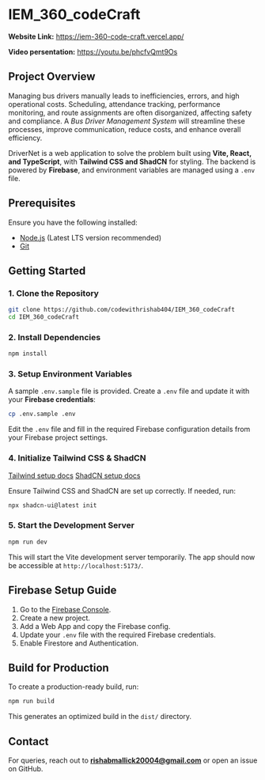 # IEM_360_codeCraft

**Website Link:** https://iem-360-code-craft.vercel.app/

**Video persentation:** https://youtu.be/phcfvQmt9Os

## Project Overview

Managing bus drivers manually leads to inefficiencies, errors, and high operational costs. Scheduling, attendance tracking, performance monitoring, and route assignments are often disorganized, affecting safety and compliance. A _Bus Driver Management System_ will streamline these processes, improve communication, reduce costs, and enhance overall efficiency.

DriverNet is a web application to solve the problem built using **Vite, React, and TypeScript**, with **Tailwind CSS and ShadCN** for styling. The backend is powered by **Firebase**, and environment variables are managed using a `.env` file.

## Prerequisites

Ensure you have the following installed:

- [Node.js](https://nodejs.org/) (Latest LTS version recommended)
- [Git](https://git-scm.com/)

## Getting Started

### 1. Clone the Repository

```sh
git clone https://github.com/codewithrishab404/IEM_360_codeCraft
cd IEM_360_codeCraft
```

### 2. Install Dependencies

```sh
npm install
```

### 3. Setup Environment Variables

A sample `.env.sample` file is provided. Create a `.env` file and update it with your **Firebase credentials**:

```sh
cp .env.sample .env
```

Edit the `.env` file and fill in the required Firebase configuration details from your Firebase project settings.

### 4. Initialize Tailwind CSS & ShadCN

[Tailwind setup docs](https://tailwindcss.com/docs/installation/using-vite)
[ShadCN setup docs](https://ui.shadcn.com/docs/installation/vite)

Ensure Tailwind CSS and ShadCN are set up correctly. If needed, run:

```sh
npx shadcn-ui@latest init
```

### 5. Start the Development Server

```sh
npm run dev
```

This will start the Vite development server temporarily. The app should now be accessible at `http://localhost:5173/`.

## Firebase Setup Guide

1. Go to the [Firebase Console](https://console.firebase.google.com/).
2. Create a new project.
3. Add a Web App and copy the Firebase config.
4. Update your `.env` file with the required Firebase credentials.
5. Enable Firestore and Authentication.

## Build for Production

To create a production-ready build, run:

```sh
npm run build
```

This generates an optimized build in the `dist/` directory.

## Contact

For queries, reach out to **rishabmallick20004@gmail.com** or open an issue on GitHub.
